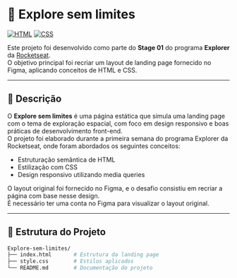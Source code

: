 # 🌌 Explore sem limites

[![HTML](https://img.shields.io/badge/HTML5-E34F26?logo=html5&logoColor=fff)]()
[![CSS](https://img.shields.io/badge/CSS3-1572B6?logo=css3&logoColor=fff)]()

Este projeto foi desenvolvido como parte do **Stage 01** do programa **Explorer** da [Rocketseat](https://www.rocketseat.com.br/).  
O objetivo principal foi recriar um layout de landing page fornecido no Figma, aplicando conceitos de HTML e CSS.

---

## 📄 Descrição

O **Explore sem limites** é uma página estática que simula uma landing page com o tema de exploração espacial, com foco em design responsivo e boas práticas de desenvolvimento front-end.  
O projeto foi elaborado durante a primeira semana do programa Explorer da Rocketseat, onde foram abordados os seguintes conceitos:

- Estruturação semântica de HTML
- Estilização com CSS
- Design responsivo utilizando media queries

O layout original foi fornecido no Figma, e o desafio consistiu em recriar a página com base nesse design.  
É necessário ter uma conta no Figma para visualizar o layout original.

---

## 📁 Estrutura do Projeto

```bash
Explore-sem-limites/
├── index.html       # Estrutura da landing page
├── style.css        # Estilos aplicados
└── README.md        # Documentação do projeto
